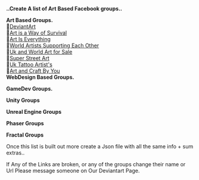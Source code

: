 **..Create A list of Art Based Facebook groups..**

**Art Based Groups.**<br>
🎱[DeviantArt](https://www.facebook.com/groups/artdev)<br>
🎱[Art is a Way of Survival](https://www.facebook.com/groups/1961654980714526)<br>
🎱[Art Is Everything](https://www.facebook.com/groups/artiseverything)<br>
🎱[World Artists Supporting Each Other](https://www.facebook.com/groups/WorldArtistsSupportingEachOther)<br>
🎱[Uk and World Art for Sale](https://www.facebook.com/groups/165297130482523)<br>
🎱[Super Street Art](https://www.facebook.com/groups/1716930901894427)<br>
🎱[Uk Tattoo Artist's](https://www.facebook.com/groups/1175369375831180)<br>
🎱[Art and Craft By You](https://www.facebook.com/groups/poojaart21)<br>
**WebDesign Based Groups.**<br>

**GameDev Groups.**<br>

**Unity Groups**<br>

**Unreal Engine Groups**<br>

**Phaser Groups**<br>

**Fractal Groups**<br>

Once this list is built out more create a Json file with all the same info + sum extras..<br>

If Any of the Links are broken, or any of the groups change their name or Url Please message someone on Our Deviantart Page.





